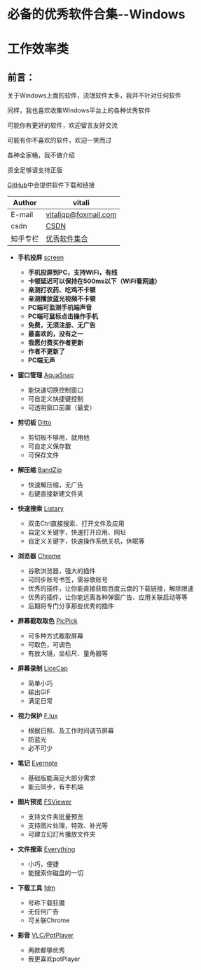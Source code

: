 # 必备的优秀软件合集--Windows

# 工作效率类

## 前言：


关于Windows上面的软件，流氓软件太多，我并不针对任何软件

同样，我也喜欢收集Windows平台上的各种优秀软件

可能你有更好的软件，欢迎留言友好交流

可能有你不喜欢的软件，欢迎一笑而过

各种全家桶，我不做介绍

资金足够请支持正版

[GitHub][15]中会提供软件下载和链接

|Author|vitali|
|---|---
|E-mail|vitaliqp@foxmail.com
|csdn|[CSDN](https://blog.csdn.net/baidu_35154065/article/details/81213468)
|知乎专栏|[优秀软件集合](https://zhuanlan.zhihu.com/vitali-software)

* **手机投屏**		[screen][1]
	*	**手机投屏到PC，支持WiFi，有线**
	* 	**卡顿延迟可以保持在500ms以下（WiFi看网速）**
	*  	**亲测打农药、吃鸡不卡顿**
	*  	**亲测播放蓝光视频不卡顿**
	*  	**PC端可监测手机端声音**
	*  	**PC端可鼠标点击操作手机**
	*  	**免费，无须注册、无广告**
	*  	**最喜欢的，没有之一** 
	*  	**我愿付费买作者更新**
	*  	**作者不更新了**
	*  	**PC端无声**
	
* **窗口管理**		[AquaSnap][2]
	*	能快速切换控制窗口
	* 	可自定义快捷键控制
	*	可透明窗口前置（最爱） 

* **剪切板**		[Ditto][3]
	*	剪切板不够用，就用他
	* 	可自定义保存数 
	*  	可保存文件

* **解压缩**		[BandZip][4]
	*	快速解压缩，无广告
	* 	右键直接新建文件夹

* **快速搜索**		[Listary][5]		
	*	双击Ctrl直接搜索、打开文件及应用
	* 	自定义关键字，快速打开应用、网址
	*	自定义关键字，快速操作系统关机，休眠等

* **浏览器**		[Chrome][6]
	*	谷歌浏览器，强大的插件
	* 	可同步账号书签，需谷歌账号
	*  	优秀的插件，让你能直接获取百度云盘的下载链接，解除限速
	*  	优秀的插件，让你能远离各种弹窗广告、应用关联启动等等
	*  	后期将专门分享那些优秀的插件

* **屏幕截取取色**		[PicPick][7]
	*	可多种方式截取屏幕
	* 	可取色，可调色
	* 	有放大镜，坐标尺、量角器等 

* **屏幕录制**		[LiceCap][8]
	* 	简单小巧
	* 	输出GIF
	*  满足日常

* **视力保护**		[F.lux][9]
	*	根据日照、及工作时间调节屏幕
	* 	防蓝光
	*  必不可少

* **笔记**		[Evernote][10]
	* 	基础版能满足大部分需求
	* 	能云同步，有手机端

* **图片预览**		[FSViewer][11]  
	*	支持文件夹批量预览
	* 	支持图片处理，特效、补光等
	*  	可建立幻灯片播放文件夹

* **文件搜索**		[Everything][12]
	*	小巧，便捷
	* 	能搜索你磁盘的一切 

* **下载工具**		[fdm][13]
	* 	号称下载狂魔
	*  	无任何广告
	*  	可关联Chrome

* **影音**		[VLC/PotPlayer][14]	   
	*	两款都够优秀
	* 	我更喜欢potPlayer

[1]:https://github.com/JustVita/Excellent-software
[2]:https://github.com/JustVita/Excellent-software
[3]:https://github.com/JustVita/Excellent-software
[4]:https://github.com/JustVita/Excellent-software
[5]:https://github.com/JustVita/Excellent-software
[6]:https://github.com/JustVita/Excellent-software
[7]:https://github.com/JustVita/Excellent-software
[8]:https://github.com/JustVita/Excellent-software
[9]:https://github.com/JustVita/Excellent-software
[10]:https://github.com/JustVita/Excellent-software
[11]:https://github.com/JustVita/Excellent-software
[12]:https://github.com/JustVita/Excellent-software
[13]:https://github.com/JustVita/Excellent-software
[14]:https://github.com/JustVita/Excellent-software
[15]:https://github.com/JustVita/Excellent-software